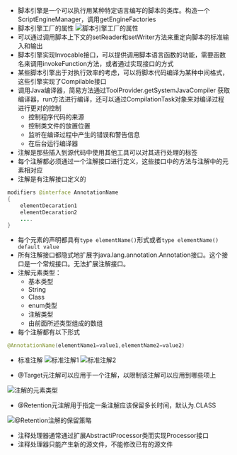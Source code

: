 - 脚本引擎是一个可以执行用某种特定语言编写的脚本的类库。构造一个ScriptEngineManager，调用getEngineFactories
- 脚本引擎工厂的属性
![脚本引擎工厂的属性](https://github.com/zhangzhian/LearningNotes/blob/master/res/%E8%84%9A%E6%9C%AC%E5%BC%95%E6%93%8E%E5%B7%A5%E5%8E%82%E7%9A%84%E5%B1%9E%E6%80%A7.png?raw=true)
- 可以通过调用脚本上下文的setReader和setWriter方法来重定向脚本的标准输入和输出
- 脚本引擎实现Invocable接口，可以提供调用脚本语言函数的功能，需要函数名来调用invokeFunction方法，或者通过实现接口的方式
-  某些脚本引擎出于对执行效率的考虑，可以将脚本代码编译为某种中间格式，这些引擎实现了Compilable接口
- 调用Java编译器，简易方法通过ToolProvider.getSystemJavaCompiler 获取编译器，run方法进行编译，还可以通过CompilationTask对象来对编译过程进行更对的控制
  - 控制程序代码的来源
  - 控制类文件的放置位置  
  - 监听在编译过程中产生的错误和警告信息
  - 在后台运行编译器
- 注解是那些插入到源代码中使用其他工具可以对其进行处理的标签
- 每个注解都必须通过一个注解接口进行定义，这些接口中的方法与注解中的元素相对应
- 注解是有注解接口定义的

```java
modifiers @interface AnnotationName
{
	elementDecaration1
	elementDecaration2
	....
}
```
- 每个元素的声明都具有`type elementName()`形式或者`type elementName() default value`
- 所有注解接口都隐式地扩展字java.lang.annotation.Annotation接口。这个接口是一个常规接口。无法扩展注解接口。
- 注解元素类型：
  - 基本类型
  - String
  - Class
  - enum类型
  - 注解类型
  - 由前面所述类型组成的数组
- 每个注解都有以下形式

```java
@AnnotationName(elementName1=value1,elementName2=value2)
```

- 标准注解
![标准注解1](https://github.com/zhangzhian/LearningNotes/blob/master/res/%E6%A0%87%E5%87%86%E6%B3%A8%E8%A7%A3.png?raw=true)
![标准注解2](https://github.com/zhangzhian/LearningNotes/blob/master/res/%E6%A0%87%E5%87%86%E6%B3%A8%E8%A7%A3-%E7%BB%AD.png?raw=true)
 
- @Target元注解可以应用于一个注解，以限制该注解可以应用到哪些项上

![注解的元素类型](https://github.com/zhangzhian/LearningNotes/blob/master/res/@Target%20%E6%B3%A8%E8%A7%A3%E7%9A%84%E5%85%83%E7%B4%A0%E7%B1%BB%E5%9E%8B.png?raw=true)
- @Retention元注解用于指定一条注解应该保留多长时间，默认为.CLASS

![@Retention注解的保留策略](https://github.com/zhangzhian/LearningNotes/blob/master/res/@Retention%E6%B3%A8%E8%A7%A3%E7%9A%84%E4%BF%9D%E7%95%99%E7%AD%96%E7%95%A5.png?raw=true)

- 注释处理器通常通过扩展AbstractiProcessor类而实现Processor接口
- 注释处理器只能产生新的源文件，不能修改已有的源文件